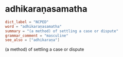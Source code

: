 # adhikaraṇasamatha

``` toml
dict_label = "NCPED"
word = "adhikaraṇasamatha"
summary = "(a method) of settling a case or dispute"
grammar_comment = "masculine"
see_also = ["adhikaraṇa"]
```

(a method) of settling a case or dispute

